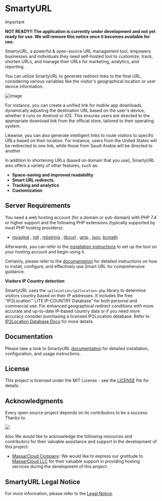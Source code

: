 # SmartyURL

> [!IMPORTANT]
> **NOT READY!! The application is currently under development and not yet ready for use. We will remove this notice once it becomes available for use.**


SmartyURL, a powerful & open-source URL management tool, empowers businesses and individuals they need self-hosted tool to customize, track, shorten URLs, and manage their URLs for marketing, analytics, and reporting.

You can utilize SmartyURL to generate redirect links to the final URL, considering various variables like the visitor's geographical location or user device information.

![image](https://github.com/extendy-sam/SmartyURL/assets/146824708/ffe2392f-38bf-4647-bf1e-ab74b2183f5b)


For instance, you can create a unified link for mobile app downloads, dynamically adjusting the destination URL based on the user's device, whether it runs on Android or iOS. This ensures users are directed to the appropriate download link from the official store, tailored to their operating system.

Likewise, you can also generate intelligent links to route visitors to specific URLs based on their location. For instance, users from the United States will be redirected to one link, while those from Saudi Arabia will be directed to another


In addition to shortening URLs (based on domain that you use), SmartyURL also offers a variety of other features, such as:

* **Space-saving and improved readability**
* **Smart URL redirects.**
* **Tracking and analytics**
* **Customization**

## Server Requirements

You need a web hosting account (for a domain or sub-domain) with PHP 7.4 or higher support and the following PHP extensions (typically supported by most PHP hosting providers):

- [mysqlnd](http://php.net/manual/en/mysqlnd.install.php) , [intl](http://php.net/manual/en/intl.requirements.php) , [mbstring](http://php.net/manual/en/mbstring.installation.php) ,  [libcurl](https://www.php.net/manual/en/curl.setup.php) , [gmp](https://www.php.net/manual/en/gmp.installation.php) , [json](https://www.php.net/manual/en/json.installation.php), [bcmath](https://www.php.net/manual/en/bc.setup.php)

Afterwards, you can refer to the [installation instructions](_docs/installation.md) to set up the tool on your hosting account and begin using it.

Certainly, please refer to the [documentation](_docs/index.md) for detailed instructions on how to install, configure, and effectively use Smart URL for comprehensive guidance.

**Visitors IP Country detection**

SmartyURL uses the `ip2location/ip2location-php` library to determine visitors country based on their IP addresses. It includes the free "IP2Location™ LITE IP-COUNTRY Database" for both personal and commercial use. For enhanced geographical redirect conditions with more accurate and up-to-date IP-based country data or if you need more accuracy consider purchasing a licensed IP2Location database. Refer to [IP2Location Database Docs](_docs/ip2location.md) for more details.


## Documentation

Please take a look to SmartyURL [documentation](_docs/index.md) for detailed installation, configuration, and usage instructions.


## License
This project is licensed under the MIT License - see the [LICENSE](LICENSE) file for details.

## Acknowledgments

Every open-source project depends on its contributors to be a success. Thanks to:

<a href="https://github.com/extendy/smartyurl/graphs/contributors">
<img src="https://contrib.rocks/image?repo=extendy/smartyurl" />
</a>

Also We would like to acknowledge the following resources and contributors for their valuable assistance and support in the development of this project:

- [MassarCloud Company](https://massarcloud.sa): We would like to express our gratitude to [MassarCloud LLC](https://massarcloud.sa) for their valuable support in providing hosting services during the development of this project.

## SmartyURL Legal Notice

For more information, please refer to the [Legal Notice](_docs/legalnotice.md).
